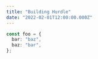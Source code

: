 ```yaml
---
title: "Building Hurdle"
date: "2022-02-01T12:00:00.000Z"
---
```


```typescript
const foo = {
  bar: "baz",
  baz: "bar",
};
```
